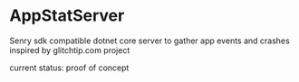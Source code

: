# AppStatServer
Senry sdk compatible dotnet core server to gather app events and crashes
inspired by glitchtip.com project

current status: proof of concept
